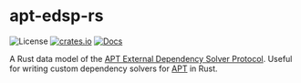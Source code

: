 # apt-edsp-rs

![License][license-badge]
[![crates.io][crates-badge]][crates]
[![Docs][docs-badge]][docs]

[license-badge]: https://img.shields.io/crates/l/apt-edsp
[docs-badge]: https://img.shields.io/docsrs/apt-edsp
[docs]: https://docs.rs/apt-edsp
[crates]: https://crates.io/crates/apt-edsp
[crates-badge]: https://img.shields.io/crates/v/apt-edsp

<!-- cargo-rdme start -->

A Rust data model of the [APT External Dependency Solver Protocol][apt-edsp].
Useful for writing custom dependency solvers for [APT] in Rust.

[apt-edsp]: https://salsa.debian.org/apt-team/apt/-/blob/a8367745eac915281cc2b9fb98813e9225d1e55c/doc/external-dependency-solver-protocol.md
[APT]: https://en.wikipedia.org/wiki/APT_(software)

<!-- cargo-rdme end -->
